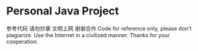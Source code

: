 # Personal Java Project

参考代码 请勿抄袭 文明上网 谢谢合作
 Code for reference only, please don't plagiarize. 
 Use the Internet in a civilized manner. Thanks for your cooperation.
 
